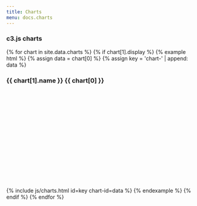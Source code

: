 ```yaml
---
title: Charts
menu: docs.charts
---
```


### c3.js charts 

{% for chart in site.data.charts %}
{% if chart[1].display %}
{% example html %}
{% assign data = chart[0] %}
{% assign key = 'chart-' | append: data %}
	<div class="card">
		<div class="card-header">
			<h3 class="card-title">{{ chart[1].name }} {{ chart[0] }}</h3>
		</div>
		<div class="card-body">
			<div id="{{ key }}" style="height: 16rem"></div>
		</div>
	</div>
	{% include js/charts.html id=key chart-id=data %}
{% endexample %}
{% endif %}
{% endfor %}
